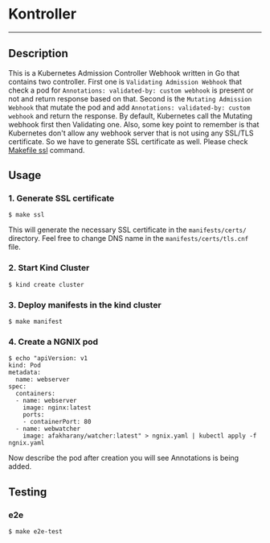 # Kontroller
------------

## Description

This is a Kubernetes Admission Controller Webhook written in Go that contains two controller.
First one is `Validating Admission Webhook` that check a pod for `Annotations: validated-by: custom webhook` is present
or not and return response based on that. Second is the `Mutating Admission Webhook` that mutate
the pod and add `Annotations: validated-by: custom webhook` and return the response. By default, Kubernetes
call the Mutating webhook first then Validating one. Also, some key point to remember is that 
Kubernetes don't allow any webhook server that is not using any SSL/TLS certificate. So we have to 
generate SSL certificate as well. Please check [Makefile ssl](https://github.com/aniruddha2000/kontroller/blob/main/Makefile#L27-L31) 
command.

## Usage

### 1. Generate SSL certificate 

```shell
$ make ssl
```

This will generate the necessary SSL certificate in the `manifests/certs/` directory. Feel free to
change DNS name in the `manifests/certs/tls.cnf` file.

### 2. Start Kind Cluster

```shell
$ kind create cluster
```

### 3. Deploy manifests in the kind cluster

```shell
$ make manifest
```

### 4. Create a NGNIX pod

```shell
$ echo "apiVersion: v1
kind: Pod
metadata:
  name: webserver
spec:
  containers:
  - name: webserver
    image: nginx:latest
    ports:
    - containerPort: 80
  - name: webwatcher
    image: afakharany/watcher:latest" > ngnix.yaml | kubectl apply -f ngnix.yaml
```

Now describe the pod after creation you will see Annotations is being added.

## Testing

### e2e

```shell
$ make e2e-test
```